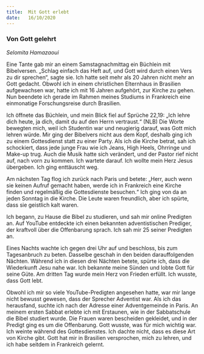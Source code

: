 ```yaml
---
title:  Mit Gott erlebt
date:   16/10/2020
---
```


### Von Gott gelehrt

_Selomita Hamazaoui_

Eine Tante gab mir an einem Samstagnachmittag ein Büchlein mit Bibelversen. „Schlag einfach das Heft auf, und Gott wird durch einen Vers zu dir sprechen“, sagte sie. Ich hatte seit mehr als 20 Jahren nicht mehr an Gott gedacht. Obwohl ich in einem christlichen Elternhaus in Brasilien aufgewachsen war, hatte ich mit 16 Jahren aufgehört, zur Kirche zu gehen. Nun beendete ich gerade im Rahmen meines Studiums in Frankreich eine einmonatige Forschungsreise durch Brasilien.

Ich öffnete das Büchlein, und mein Blick fiel auf Sprüche 22,19: „Ich lehre dich heute, ja dich, damit du auf den Herrn vertraust.“ (NLB) Die Worte bewegten mich, weil ich Studentin war und neugierig darauf, was Gott mich lehren würde. Mir ging der Bibelvers nicht aus dem Kopf, deshalb ging ich zu einem Gottesdienst statt zu einer Party. Als ich die Kirche betrat, sah ich schockiert, dass jede junge Frau wie ich Jeans, High Heels, Ohrringe und Make-up trug. Auch die Musik hatte sich verändert, und der Pastor rief nicht auf, nach vorn zu kommen. Ich wartete darauf. Ich wollte mein Herz Jesus übergeben. Ich ging enttäuscht weg.

Am nächsten Tag flog ich zurück nach Paris und betete: „Herr, auch wenn sie keinen Aufruf gemacht haben, werde ich in Frankreich eine Kirche finden und regelmäßig die Gottesdienste besuchen.“ Ich ging von da an jeden Sonntag in die Kirche. Die Leute waren freundlich, aber ich spürte, dass sie geistlich kalt waren.

Ich begann, zu Hause die Bibel zu studieren, und sah mir online Predigten an. Auf YouTube entdeckte ich einen bekannten adventistischen Prediger, der kraftvoll über die Offenbarung sprach. Ich sah mir 25 seiner Predigten an.

Eines Nachts wachte ich gegen drei Uhr auf und beschloss, bis zum Tagesanbruch zu beten. Dasselbe geschah in den beiden darauffolgenden Nächten. Während ich in diesen drei Nächten betete, spürte ich, dass die Wiederkunft Jesu nahe war. Ich bekannte meine Sünden und lobte Gott für seine Güte. Am dritten Tag wurde mein Herz von Frieden erfüllt. Ich wusste, dass Gott lebt.

Obwohl ich mir so viele YouTube-Predigten angesehen hatte, war mir lange nicht bewusst gewesen, dass der Sprecher Adventist war. Als ich das herausfand, suchte ich nach der Adresse einer Adventgemeinde in Paris. An meinem ersten Sabbat erlebte ich mit Erstaunen, wie in der Sabbatschule die Bibel studiert wurde. Die Frauen waren bescheiden gekleidet, und in der Predigt ging es um die Offenbarung. Gott wusste, was für mich wichtig war. Ich weinte während des Gottesdienstes. Ich dachte nicht, dass es diese Art von Kirche gibt. Gott hat mir in Brasilien versprochen, mich zu lehren, und ich habe seitdem in Frankreich gelernt.